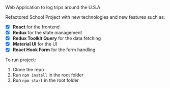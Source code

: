 Web Application to log trips around the U.S.A

Refactored School Project with new technologies and new features such as:

- [x] **React** for the frontend
- [x] **Redux** for the state management
- [x] **Redux Toolkit Query** for the data fetching
- [x] **Material UI** for the UI
- [x] **React Hook Form** for the form handling

To run project:

1. Clone the repo
2. Run `npm install` in the root folder
3. Run `npm start` in the root folder
